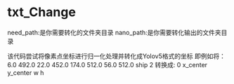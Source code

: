 # txt_Change

need_path:是你需要转化的文件夹目录
nano_path:是你需要转化输出的文件夹目录

该代码尝试将像素点坐标进行归一化处理并转化成Yolov5格式的坐标
即例如将：
6.0 492.0 22.0 452.0 174.0 512.0 56.0 512.0 ship 2
转换成:
0 x_center y_center w h
